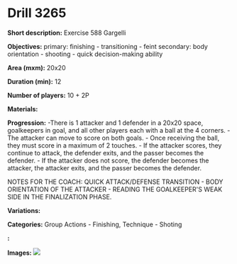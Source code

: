 # Drill 3265

**Short description:**
Exercise 588 Gargelli

**Objectives:**
primary: finishing - transitioning - feint
secondary: body orientation - shooting - quick decision-making ability

**Area (mxm):**
20x20

**Duration (min):**
12

**Number of players:**
10 + 2P

**Materials:**


**Progression:**
-There is 1 attacker and 1 defender in a 20x20 space, goalkeepers in goal, and all other players each with a ball at the 4 corners. - The attacker can move to score on both goals. - Once receiving the ball, they must score in a maximum of 2 touches. - If the attacker scores, they continue to attack, the defender exits, and the passer becomes the defender. - If the attacker does not score, the defender becomes the attacker, the attacker exits, and the passer becomes the defender. 

NOTES FOR THE COACH: QUICK ATTACK/DEFENSE TRANSITION - BODY ORIENTATION OF THE ATTACKER - READING THE GOALKEEPER'S WEAK SIDE IN THE FINALIZATION PHASE.

**Variations:**


**Categories:**
Group Actions - Finishing, Technique - Shoting

**:**


**Images:**
![](https://www.coachingfutsal.com/\images\2f2a7243-a1f1-45ae-b86d-2bc2155a1468_presadecisione.jpg)


